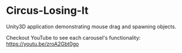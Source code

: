 # Circus-Losing-It
Unity3D application demonstrating mouse drag and spawning objects. 

Checkout YouTube to see each carousel's functionality: https://youtu.be/zroA2Gbt0go
